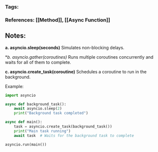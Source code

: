 ### Tags: 
### References: [[Method]], [[Async Function]]

## Notes:

**a. asyncio.sleep(seconds)**
Simulates non-blocking delays.

**b. asyncio.gather(*coroutines)**
Runs multiple coroutines concurrently and waits for all of them to complete.

**c. asyncio.create_task(coroutine)**
Schedules a coroutine to run in the background.

Example:
```python
import asyncio

async def background_task():
    await asyncio.sleep(2)
    print("Background task completed")

async def main():
    task = asyncio.create_task(background_task())
    print("Main task running")
    await task  # Waits for the background task to complete

asyncio.run(main())
```